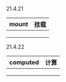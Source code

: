 21.4.21

| mount | 挂载 |
| ----- | ---- |
|       |      |
|       |      |
|       |      |

21.4.22

| computed | 计算 |
| -------- | ---- |
|          |      |
|          |      |
|          |      |

